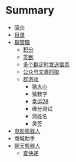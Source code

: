 # Summary

* [简介](README.md)
* [目录](SUMMARY.md)
* [群管理](qun-guan-li.md)
  * [积分](liao-tian-ji-qi-ren/ji-fen.md)
  * [签到](liao-tian-ji-qi-ren/qian-dao.md)
  * [多个群定时发送信息](liao-tian-ji-qi-ren/duo-ge-qun-ding-shi-fa-song-xin-xi.md)
  * [公众号文章抓取](liao-tian-ji-qi-ren/gong-zhong-hao-wen-zhang-zhua-qu.md)
  * [群游戏](liao-tian-ji-qi-ren/qun-you-xi.md)
    * [猜大小](liao-tian-ji-qi-ren/cai-da-xiao.md)
    * 猜数字
    * [幸运28](liao-tian-ji-qi-ren/qun-you-xi/28dian.md)
    * 缘分测试
    * 测姓名
    * 灵签
* [电影机器人](dian-ying-ji-qi-ren.md)
* 商城助手
* [聊天机器人](liao-tian-ji-qi-ren.md)
  * [查快递](liao-tian-ji-qi-ren/cha-kuai-di.md)

